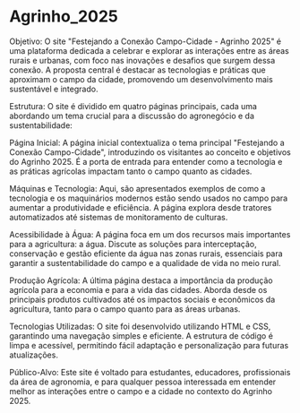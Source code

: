 # Agrinho_2025
Objetivo:
O site "Festejando a Conexão Campo-Cidade - Agrinho 2025" é uma plataforma dedicada a celebrar e explorar as interações entre as áreas rurais e urbanas, com foco nas inovações e desafios que surgem dessa conexão. A proposta central é destacar as tecnologias e práticas que aproximam o campo da cidade, promovendo um desenvolvimento mais sustentável e integrado.

Estrutura:
O site é dividido em quatro páginas principais, cada uma abordando um tema crucial para a discussão do agronegócio e da sustentabilidade:

Página Inicial:
A página inicial contextualiza o tema principal "Festejando a Conexão Campo-Cidade", introduzindo os visitantes ao conceito e objetivos do Agrinho 2025. É a porta de entrada para entender como a tecnologia e as práticas agrícolas impactam tanto o campo quanto as cidades.

Máquinas e Tecnologia:
Aqui, são apresentados exemplos de como a tecnologia e os maquinários modernos estão sendo usados no campo para aumentar a produtividade e eficiência. A página explora desde tratores automatizados até sistemas de monitoramento de culturas.

Acessibilidade à Água:
A página foca em um dos recursos mais importantes para a agricultura: a água. Discute as soluções para interceptação, conservação e gestão eficiente da água nas zonas rurais, essenciais para garantir a sustentabilidade do campo e a qualidade de vida no meio rural.

Produção Agrícola:
A última página destaca a importância da produção agrícola para a economia e para a vida das cidades. Aborda desde os principais produtos cultivados até os impactos sociais e econômicos da agricultura, tanto para o campo quanto para as áreas urbanas.

Tecnologias Utilizadas:
O site foi desenvolvido utilizando HTML e CSS, garantindo uma navegação simples e eficiente. A estrutura de código é limpa e acessível, permitindo fácil adaptação e personalização para futuras atualizações.

Público-Alvo:
Este site é voltado para estudantes, educadores, profissionais da área de agronomia, e para qualquer pessoa interessada em entender melhor as interações entre o campo e a cidade no contexto do Agrinho 2025.

